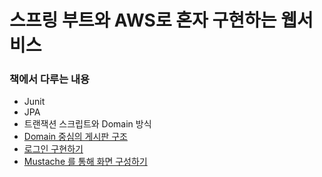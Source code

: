 # 스프링 부트와 AWS로 혼자 구현하는 웹서비스

### 책에서 다루는 내용
* Junit
* JPA
* 트랜잭션 스크립트와 Domain 방식
* [Domain 중심의 게시판 구조](https://github.com/bluewow/book/blob/master/SpringBootWithAWS/contents/DomainPosts.md)
* [로그인 구현하기](https://github.com/bluewow/book/blob/master/SpringBootWithAWS/contents/SecurityAndOAuth2.0.md)
* [Mustache 를 통해 화면 구성하기]([https://github.com/bluewow/book/blob/master/SpringBootWithAWS/contents/CURD.md](https://github.com/bluewow/book/blob/master/SpringBootWithAWS/contents/CURD.md))
<!--stackedit_data:
eyJoaXN0b3J5IjpbMTQ4NzEyNTAxNl19
-->